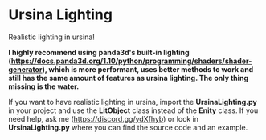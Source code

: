# Ursina Lighting
Realistic lighting in ursina!

**I highly recommend using panda3d's built-in lighting (https://docs.panda3d.org/1.10/python/programming/shaders/shader-generator), which is more performant, uses better methods to work and still has the same amount of features as ursina lighting. The only thing missing is the water.**

If you want to have realistic lighting in ursina, import the **UrsinaLighting.py** in your project and use the **LitObject** class instead of the **Enity** class.
If you need help, ask me (https://discord.gg/ydXfhyb) or look in **UrsinaLighting.py** where you can find the source code and an example.
